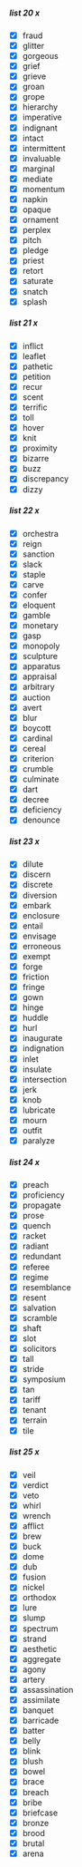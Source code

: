 ##### list 20 x
- [x] fraud 
- [x] glitter
- [x] gorgeous
- [x] grief
- [x] grieve
- [x] groan
- [x] grope
- [x] hierarchy
- [x] imperative
- [x] indignant
- [x] intact
- [x] intermittent
- [x] invaluable
- [x] marginal
- [x] mediate
- [x] momentum
- [x] napkin
- [x] opaque
- [x] ornament
- [x] perplex
- [x] pitch
- [x] pledge
- [x] priest
- [x] retort
- [x] saturate
- [x] snatch
- [x] splash
##### list 21 x
- [x] inflict
- [x] leaflet
- [x] pathetic
- [x] petition
- [x] recur
- [x] scent
- [x] terrific
- [x] toll
- [x] hover
- [x] knit
- [x] proximity
- [x] bizarre
- [x] buzz
- [x] discrepancy
- [x] dizzy
##### list 22 x
- [x] orchestra
- [x] reign
- [x] sanction
- [x] slack
- [x] staple
- [x] carve
- [x] confer
- [x] eloquent
- [x] gamble
- [x] monetary
- [x] gasp
- [x] monopoly
- [x] sculpture
- [x] apparatus
- [x] appraisal
- [x] arbitrary
- [x] auction
- [x] avert
- [x] blur
- [x] boycott
- [x] cardinal
- [x] cereal
- [x] criterion
- [x] crumble
- [x] culminate
- [x] dart
- [x] decree
- [x] deficiency
- [x] denounce
##### list 23 x
- [x] dilute
- [x] discern
- [x] discrete
- [x] diversion
- [x] embark
- [x] enclosure
- [x] entail
- [x] envisage
- [x] erroneous
- [x] exempt
- [x] forge
- [x] friction
- [x] fringe
- [x] gown
- [x] hinge
- [x] huddle
- [x] hurl
- [x] inaugurate
- [x] indignation
- [x] inlet
- [x] insulate
- [x] intersection
- [x] jerk
- [x] knob
- [x] lubricate
- [x] mourn
- [x] outfit
- [x] paralyze
##### list 24 x
- [x] preach
- [x] proficiency
- [x] propagate
- [x] prose
- [x] quench
- [x] racket
- [x] radiant
- [x] redundant
- [x] referee
- [x] regime
- [x] resemblance
- [x] resent
- [x] salvation
- [x] scramble
- [x] shaft
- [x] slot
- [x] solicitors
- [x] tall
- [x] stride
- [x] symposium
- [x] tan
- [x] tariff
- [x] tenant
- [x] terrain
- [x] tile
##### list 25 x
- [x] veil
- [x] verdict
- [x] veto
- [x] whirl
- [x] wrench
- [x] afflict
- [x] brew
- [x] buck
- [x] dome
- [x] dub
- [x] fusion
- [x] nickel
- [x] orthodox
- [x] lure
- [x] slump
- [x] spectrum
- [x] strand
- [x] aesthetic
- [x] aggregate
- [x] agony
- [x] artery
- [x] assassination
- [x] assimilate
- [x] banquet
- [x] barricade
- [x] batter
- [x] belly
- [x] blink
- [x] blush
- [x] bowel
- [x] brace
- [x] breach
- [x] bribe
- [x] briefcase
- [x] bronze
- [x] brood
- [x] brutal
- [x] arena
